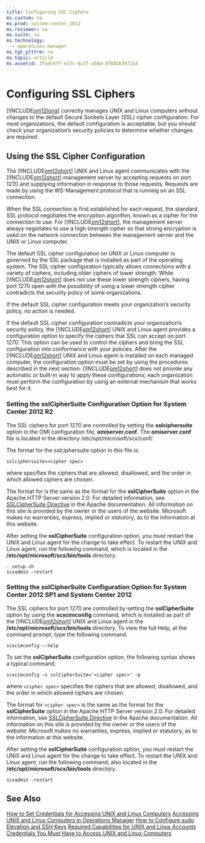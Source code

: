 ```yaml
---
title: Configuring SSL Ciphers
ms.custom: na
ms.prod: system-center-2012
ms.reviewer: na
ms.suite: na
ms.technology: 
  - operations-manager
ms.tgt_pltfrm: na
ms.topic: article
ms.assetid: 3fadc6ff-e37c-4c2f-a58a-d7841b39f114
---
```

# Configuring SSL Ciphers
[!INCLUDE[om12long](../Token/om12long_md.md)] correctly manages UNIX and Linux computers without changes to the default Secure Sockets Layer \(SSL\) cipher configuration. For most organizations, the default configuration is acceptable, but you should check your organization’s security policies to determine whether changes are required.

## Using the SSL Cipher Configuration
The [!INCLUDE[om12short](../Token/om12short_md.md)] UNIX and Linux agent communicates with the [!INCLUDE[om12short](../Token/om12short_md.md)] management server by accepting requests on port 1270 and supplying information in response to those requests. Requests are made by using the WS\-Management protocol that is running on an SSL connection.

When the SSL connection is first established for each request, the standard SSL protocol negotiates the encryption algorithm, known as a cipher for the connection to use. For [!INCLUDE[om12short](../Token/om12short_md.md)], the management server always negotiates to use a high strength cipher so that strong encryption is used on the network connection between the management server and the UNIX or Linux computer.

The default SSL cipher configuration on UNIX or Linux computer is governed by the SSL package that is installed as part of the operating system. The SSL cipher configuration typically allows connections with a variety of ciphers, including older ciphers of lower strength. While [!INCLUDE[om12short](../Token/om12short_md.md)] does not use these lower strength ciphers, having port 1270 open with the possibility of using a lower strength cipher contradicts the security policy of some organizations.

If the default SSL cipher configuration meets your organization’s security policy, no action is needed.

If the default SSL cipher configuration contradicts your organization’s security policy, the [!INCLUDE[om12short](../Token/om12short_md.md)] UNIX and Linux agent provides a configuration option to specify the ciphers that SSL can accept on port 1270. This option can be used to control the ciphers and bring the SSL configuration into conformance with your policies. After the [!INCLUDE[om12short](../Token/om12short_md.md)] UNIX and Linux agent is installed on each managed computer, the configuration option must be set by using the procedures described in the next section. [!INCLUDE[om12short](../Token/om12short_md.md)] does not provide any automatic or built\-in way to apply these configurations; each organization must perform the configuration by using an external mechanism that works best for it.

### Setting the sslCipherSuite Configuration Option for System Center 2012 R2
The SSL ciphers for port 1270 are controlled by setting the **sslciphersuite** option in the OMI configuration file, **omiserver.conf**. The **omiserver.conf** file is located in the directory \/etc\/opt\/microsoft\/scx\/conf\/.

The format for the sslciphersuite option in this file is:

```
sslciphersuite=<cipher spec>
```

where <cipher spec> specifies the ciphers that are allowed, disallowed, and the order in which allowed ciphers are chosen.

The format for <cipher spec> is the same as the format for the **sslCipherSuite** option in the Apache HTTP Server version 2.0. For detailed information, see [SSLCipherSuite Directive](http://go.microsoft.com/fwlink/?LinkId=318052) in the Apache documentation. All information on this site is provided by the owner or the users of the website. Microsoft makes no warranties, express, implied or statutory, as to the information at this website.

After setting the **sslCipherSuite** configuration option, you must restart the UNIX and Linux agent for the change to take effect. To restart the UNIX and Linux agent, run the following command, which is located in the **\/etc\/opt\/microsoft\/scx\/bin\/tools** directory.

```
. setup.sh
scxadmin -restart
```

### Setting the sslCipherSuite Configuration Option for System Center 2012 SP1 and System Center 2012
The SSL ciphers for port 1270 are controlled by setting the **sslCipherSuite** option by using the **scxcimconfig** command, which is installed as part of the [!INCLUDE[om12short](../Token/om12short_md.md)] UNIX and Linux agent in the **\/etc\/opt\/microsoft\/scx\/bin\/tools** directory. To view the full Help, at the command prompt, type  the following command.

```
scxcimconfig –-help
```

To set the **sslCipherSuite** configuration option, the following syntax shows a typical command.

```
scxcimconfig –s sslCipherSuite='<cipher spec>' –p
```

where `<cipher spec>` specifies the ciphers that are allowed, disallowed, and the order in which allowed ciphers are chosen.

The format for `<cipher spec>` is the same as the format for the **sslCipherSuite** option in the Apache HTTP Server version 2.0. For detailed information, see [SSLCipherSuite Directive](http://go.microsoft.com/fwlink/?LinkId=318052) in the Apache documentation. All information on this site is provided by the owner or the users of the website. Microsoft makes no warranties, express, implied or statutory, as to the information at this website.

After setting the **sslCipherSuite** configuration option, you must restart the UNIX and Linux agent for the change to take effect. To restart the UNIX and Linux agent, run the following command, also located in the **\/etc\/opt\/microsoft\/scx\/bin\/tools** directory.

```
scxadmin -restart
```

## See Also
[How to Set Credentials for Accessing UNIX and Linux Computers](../Topic/How-to-Set-Credentials-for-Accessing-UNIX-and-Linux-Computers.md)
[Accessing UNIX and Linux Computers in Operations Manager](../Topic/Accessing-UNIX-and-Linux-Computers-in-Operations-Manager.md)
[How to Configure sudo Elevation and SSH Keys](../Topic/How-to-Configure-sudo-Elevation-and-SSH-Keys.md)
[Required Capabilities for UNIX and Linux Accounts](../Topic/Required-Capabilities-for-UNIX-and-Linux-Accounts.md)
[Credentials You Must Have to Access UNIX and Linux Computers](../Topic/Credentials-You-Must-Have-to-Access-UNIX-and-Linux-Computers.md)

